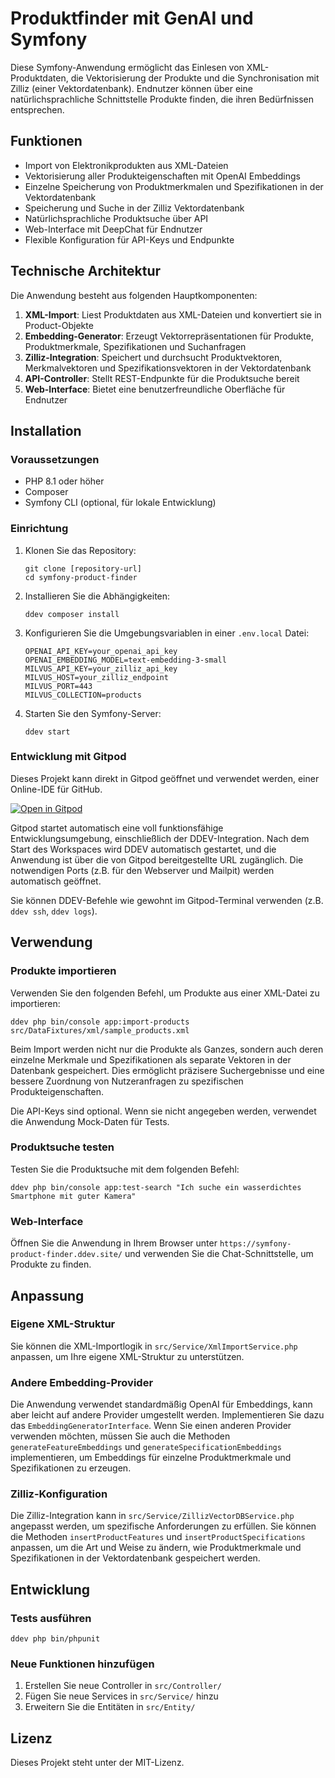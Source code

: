 # Produktfinder mit GenAI und Symfony

Diese Symfony-Anwendung ermöglicht das Einlesen von XML-Produktdaten, die Vektorisierung der Produkte und die Synchronisation mit Zilliz (einer Vektordatenbank). Endnutzer können über eine natürlichsprachliche Schnittstelle Produkte finden, die ihren Bedürfnissen entsprechen.

## Funktionen

- Import von Elektronikprodukten aus XML-Dateien
- Vektorisierung aller Produkteigenschaften mit OpenAI Embeddings
- Einzelne Speicherung von Produktmerkmalen und Spezifikationen in der Vektordatenbank
- Speicherung und Suche in der Zilliz Vektordatenbank
- Natürlichsprachliche Produktsuche über API
- Web-Interface mit DeepChat für Endnutzer
- Flexible Konfiguration für API-Keys und Endpunkte

## Technische Architektur

Die Anwendung besteht aus folgenden Hauptkomponenten:

1. **XML-Import**: Liest Produktdaten aus XML-Dateien und konvertiert sie in Product-Objekte
2. **Embedding-Generator**: Erzeugt Vektorrepräsentationen für Produkte, Produktmerkmale, Spezifikationen und Suchanfragen
3. **Zilliz-Integration**: Speichert und durchsucht Produktvektoren, Merkmalvektoren und Spezifikationsvektoren in der Vektordatenbank
4. **API-Controller**: Stellt REST-Endpunkte für die Produktsuche bereit
5. **Web-Interface**: Bietet eine benutzerfreundliche Oberfläche für Endnutzer

## Installation

### Voraussetzungen

- PHP 8.1 oder höher
- Composer
- Symfony CLI (optional, für lokale Entwicklung)

### Einrichtung

1. Klonen Sie das Repository:
   ```
   git clone [repository-url]
   cd symfony-product-finder
   ```

2. Installieren Sie die Abhängigkeiten:
   ```
   ddev composer install
   ```

3. Konfigurieren Sie die Umgebungsvariablen in einer `.env.local` Datei:
   ```
   OPENAI_API_KEY=your_openai_api_key
   OPENAI_EMBEDDING_MODEL=text-embedding-3-small
   MILVUS_API_KEY=your_zilliz_api_key
   MILVUS_HOST=your_zilliz_endpoint
   MILVUS_PORT=443
   MILVUS_COLLECTION=products
   ```

4. Starten Sie den Symfony-Server:
   ```
   ddev start
   ```

### Entwicklung mit Gitpod

Dieses Projekt kann direkt in Gitpod geöffnet und verwendet werden, einer Online-IDE für GitHub.

[![Open in Gitpod](https://gitpod.io/button/open-in-gitpod.svg)](https://gitpod.io/#https://github.com/iGore/symfony-product-finder)

Gitpod startet automatisch eine voll funktionsfähige Entwicklungsumgebung, einschließlich der DDEV-Integration. Nach dem Start des Workspaces wird DDEV automatisch gestartet, und die Anwendung ist über die von Gitpod bereitgestellte URL zugänglich. Die notwendigen Ports (z.B. für den Webserver und Mailpit) werden automatisch geöffnet.

Sie können DDEV-Befehle wie gewohnt im Gitpod-Terminal verwenden (z.B. `ddev ssh`, `ddev logs`).

## Verwendung

### Produkte importieren

Verwenden Sie den folgenden Befehl, um Produkte aus einer XML-Datei zu importieren:

```
ddev php bin/console app:import-products src/DataFixtures/xml/sample_products.xml
```

Beim Import werden nicht nur die Produkte als Ganzes, sondern auch deren einzelne Merkmale und Spezifikationen als separate Vektoren in der Datenbank gespeichert. Dies ermöglicht präzisere Suchergebnisse und eine bessere Zuordnung von Nutzeranfragen zu spezifischen Produkteigenschaften.

Die API-Keys sind optional. Wenn sie nicht angegeben werden, verwendet die Anwendung Mock-Daten für Tests.

### Produktsuche testen

Testen Sie die Produktsuche mit dem folgenden Befehl:

```
ddev php bin/console app:test-search "Ich suche ein wasserdichtes Smartphone mit guter Kamera"
```

### Web-Interface

Öffnen Sie die Anwendung in Ihrem Browser unter `https://symfony-product-finder.ddev.site/` und verwenden Sie die Chat-Schnittstelle, um Produkte zu finden.

## Anpassung

### Eigene XML-Struktur

Sie können die XML-Importlogik in `src/Service/XmlImportService.php` anpassen, um Ihre eigene XML-Struktur zu unterstützen.

### Andere Embedding-Provider

Die Anwendung verwendet standardmäßig OpenAI für Embeddings, kann aber leicht auf andere Provider umgestellt werden. Implementieren Sie dazu das `EmbeddingGeneratorInterface`. Wenn Sie einen anderen Provider verwenden möchten, müssen Sie auch die Methoden `generateFeatureEmbeddings` und `generateSpecificationEmbeddings` implementieren, um Embeddings für einzelne Produktmerkmale und Spezifikationen zu erzeugen.

### Zilliz-Konfiguration

Die Zilliz-Integration kann in `src/Service/ZillizVectorDBService.php` angepasst werden, um spezifische Anforderungen zu erfüllen. Sie können die Methoden `insertProductFeatures` und `insertProductSpecifications` anpassen, um die Art und Weise zu ändern, wie Produktmerkmale und Spezifikationen in der Vektordatenbank gespeichert werden.

## Entwicklung

### Tests ausführen

```
ddev php bin/phpunit
```

### Neue Funktionen hinzufügen

1. Erstellen Sie neue Controller in `src/Controller/`
2. Fügen Sie neue Services in `src/Service/` hinzu
3. Erweitern Sie die Entitäten in `src/Entity/`

## Lizenz

Dieses Projekt steht unter der MIT-Lizenz.
